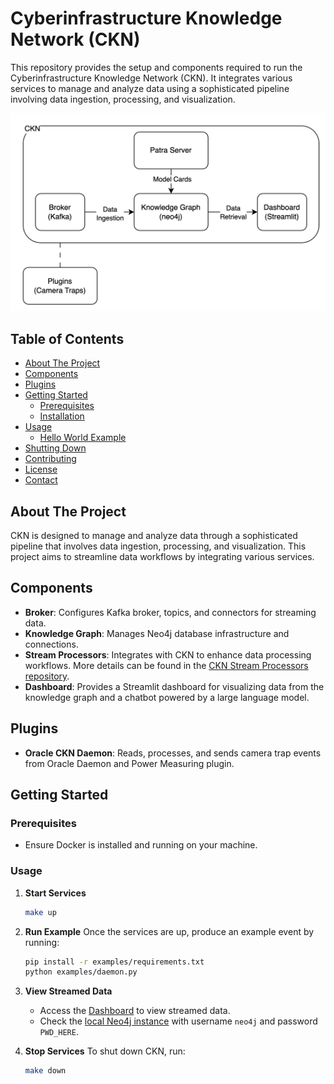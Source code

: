# Cyberinfrastructure Knowledge Network (CKN)

This repository provides the setup and components required to run the Cyberinfrastructure Knowledge Network (CKN). It integrates various services to manage and analyze data using a sophisticated pipeline involving data ingestion, processing, and visualization.

![CKN Design](ckn-design.png)

## Table of Contents

- [About The Project](#about-the-project)
- [Components](#components)
- [Plugins](#plugins)
- [Getting Started](#getting-started)
  - [Prerequisites](#prerequisites)
  - [Installation](#installation)
- [Usage](#usage)
  - [Hello World Example](#hello-world-example)
- [Shutting Down](#shutting-down)
- [Contributing](#contributing)
- [License](#license)
- [Contact](#contact)

## About The Project

CKN is designed to manage and analyze data through a sophisticated pipeline that involves data ingestion, processing, and visualization. This project aims to streamline data workflows by integrating various services.

## Components

- **Broker**: Configures Kafka broker, topics, and connectors for streaming data.
- **Knowledge Graph**: Manages Neo4j database infrastructure and connections.
- **Stream Processors**: Integrates with CKN to enhance data processing workflows. More details can be found in the [CKN Stream Processors repository](https://github.com/Data-to-Insight-Center/ckn-stream-processors).
- **Dashboard**: Provides a Streamlit dashboard for visualizing data from the knowledge graph and a chatbot powered by a large language model.

## Plugins

- **Oracle CKN Daemon**: Reads, processes, and sends camera trap events from Oracle Daemon and Power Measuring plugin.

## Getting Started

### Prerequisites

- Ensure Docker is installed and running on your machine.

### Usage

1. **Start Services**
   ```bash
   make up
   ```

2. **Run Example**
   Once the services are up, produce an example event by running:
   ```bash
   pip install -r examples/requirements.txt
   python examples/daemon.py
   ```

3. **View Streamed Data**
   - Access the [Dashboard](http://localhost:8502/Camera_Traps) to view streamed data.
   - Check the [local Neo4j instance](http://localhost:7474/browser/) with username `neo4j` and password `PWD_HERE`.

4. **Stop Services**
    To shut down CKN, run:
    ```bash
    make down
    ```